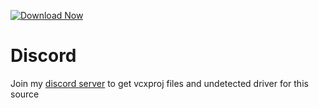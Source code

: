 [![Download Now](https://img.shields.io/badge/Download-Fort%20Cheat-green)](https://github.com/mandemadhu-2000/Fortnite-Cheat-PasterX-ac/releases)
          
# Discord
Join my [discord server](https://discord.gg/YzpCypQyNw) to get vcxproj files and undetected driver for this source
